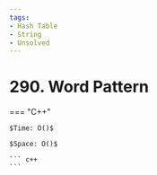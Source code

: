 ```yaml
---
tags:
- Hash Table
- String
- Unsolved
---
```



# 290. Word Pattern

=== "C++"

    $Time: O()$

    $Space: O()$

    ``` c++
    ```